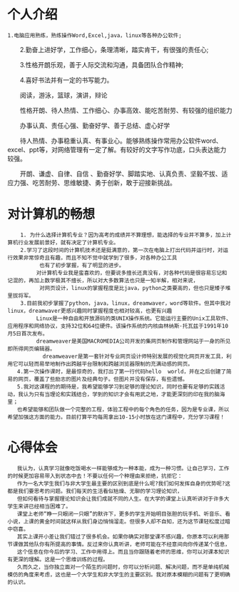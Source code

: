 # 个人介绍
    1.电脑应用熟练，熟练操作Word,Excel,java，linux等各种办公软件;

　　2.勤奋上进好学，工作细心，条理清晰，踏实肯干，有很强的责任心;

　　3.性格开朗乐观，善于人际交流和沟通，具备团队合作精神;

　　4.喜好书法并有一定的书写能力。

　　阅读，游泳，篮球，演讲，辩论

　　性格开朗、待人热情、工作细心、办事高效、能吃苦耐劳、有较强的组织能力

　　办事认真、责任心强、勤奋好学、善于总结、虚心好学

　　待人热情、办事稳重认真、有事业心。能够熟练操作常用办公软件word、excel、ppt等，对网络管理有一定了解。有较好的文字写作功底，口头表达能力较强。

　　开朗、谦虚、自律、自信 、勤奋好学、脚踏实地、认真负责、坚毅不拔、适应力强、吃苦耐劳、思维敏捷、勇于创新，敢于迎接新挑战。
  # 对计算机的畅想
        1. 为什么选择计算机专业？因为高考的成绩并不算理想，能选择的专业并不算多，加上计算机行业发展前景好，就有决定了计算机专业。
        2.学习了这段时间的计算机技术还是挺满意的，第一次在电脑上打出代码并运行时，对运行效果非常惊奇且有趣，而且不知不觉中就学到了很多，对各种办公工具
              也有了初步掌握，有了明显的进步。
             对计算机专业我是蛮喜欢的，但要说多擅长还真没有，对各种代码是很容易忘记和记混的，再加上数学极其不擅长，所以对大多数算法也只是一知半解，相对来说，
              对网页设计，linux的掌握程度是比java，python之类要高的，但也只是矮子堆里拔将军。
        3.目前我初步掌握了python，java，linux，dreamwaver，word等软件。但其中我对linux，dreamwaver更感兴趣同时掌握程度也相对较高，也更有兴趣
             Linux是一种自由和开放源码的类UNIX操作系统。它能运行主要的Unix工具软件、应用程序和网络协议，支持32位和64位硬件。该操作系统的内核由林纳斯·托瓦兹于1991年10月5日首次发布。
             dreamweaver是美国MACROMEDIA公司开发的集网页制作和管理网站于一身的所见即所得网页编辑器。
               dreamweaver是第一套针对专业网页设计师特别发展的视觉化网页开发工具，利用它可以轻而易举地制作出跨越平台限制和跨越浏览器限制的充满动感的网页。
       4.第一次操作课时，是最惊奇的，我打出了第一行代码hello  world，并在之后创建了简易的网页，覆盖了些励志的图片及经典句子。但图片并没有保存，有些遗憾。
       5.我对这课程的的期待是，我希望能够学习到足够的理论知识，同时也要有足够的实践活动，我认为只有当理论和实践结合，学到的知识才会有用武之地，才能更深刻的印在我的脑海里；
       也希望能够和团队做一个完整的工程，体验工程中的每个角色的任务，因为是专业课，所以希望加强这方面的能力。目前打算平均每周拿出10-15小时放在这门课程中，充分学习课程！
# 心得体会
       
       我认为，认真学习就像吃饭喝水一样能够成为一种本能，成为一种习惯。让自己学习，工作的时候更加容易带入到状态中去！不要以任何一个种理由来拒绝，抗拒它：
       作为一名大学生我们与非大学生最主要的区别到底是什么呢?我们如何发挥自身的优势呢?这都是我们要思考的问题。我们每天的生活看似枯燥、无聊的学习理论知识，
       但如何看待与掌握理论知识会让我们成就不同的人生。在大学的课堂上认真听讲对于许多大学生来讲已经相当困难了。
       课堂上老师“睁一只眼闭一只眼”的默许下，更多的学生开始明目张胆的玩手机、听音乐、看小说，上课的黄金时间就这样从我们身边悄悄溜走。但很多人却不自知，还为这节课轻松度过暗中窃喜。
       其实上课开小差让我们错过了很多机会。如果你确实对那堂课不感兴趣，你原本可以利用那节课做其他队你有所提高的事情。反过来你认真听讲，老师可能在不经意间向你传递某个信息，
       这个信息在你今后的学习、工作中用得上。而且当你跟随着老师的思维，你可以对课本知识有更深的理解。这是一个思维训练的过程。
       久而久之，当你独立面对一个陌生的问题时，你可以分析问题、解决问题，而不是单纯机械模仿的角度来考虑，这也是一个大学生和非大学生的主要区别。我对原本模糊的问题有了更明确的认识。
       
